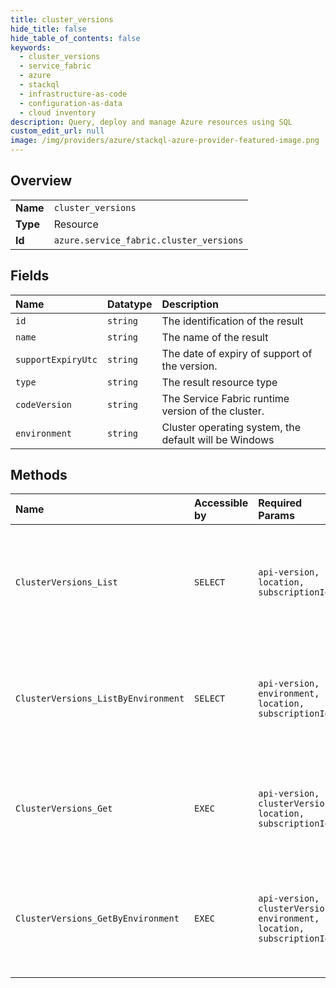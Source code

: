 ```yaml
---
title: cluster_versions
hide_title: false
hide_table_of_contents: false
keywords:
  - cluster_versions
  - service_fabric
  - azure    
  - stackql
  - infrastructure-as-code
  - configuration-as-data
  - cloud inventory
description: Query, deploy and manage Azure resources using SQL
custom_edit_url: null
image: /img/providers/azure/stackql-azure-provider-featured-image.png
---
```

  
    

## Overview
<table><tbody>
<tr><td><b>Name</b></td><td><code>cluster_versions</code></td></tr>
<tr><td><b>Type</b></td><td>Resource</td></tr>
<tr><td><b>Id</b></td><td><code>azure.service_fabric.cluster_versions</code></td></tr>
</tbody></table>

## Fields
| Name | Datatype | Description |
|:-----|:---------|:------------|
| `id` | `string` | The identification of the result |
| `name` | `string` | The name of the result |
| `supportExpiryUtc` | `string` | The date of expiry of support of the version. |
| `type` | `string` | The result resource type |
| `codeVersion` | `string` | The Service Fabric runtime version of the cluster. |
| `environment` | `string` | Cluster operating system, the default will be Windows |
## Methods
| Name | Accessible by | Required Params | Description |
|:-----|:--------------|:----------------|:------------|
| `ClusterVersions_List` | `SELECT` | `api-version, location, subscriptionId` | Gets all available code versions for Service Fabric cluster resources by location. |
| `ClusterVersions_ListByEnvironment` | `SELECT` | `api-version, environment, location, subscriptionId` | Gets all available code versions for Service Fabric cluster resources by environment. |
| `ClusterVersions_Get` | `EXEC` | `api-version, clusterVersion, location, subscriptionId` | Gets information about an available Service Fabric cluster code version. |
| `ClusterVersions_GetByEnvironment` | `EXEC` | `api-version, clusterVersion, environment, location, subscriptionId` | Gets information about an available Service Fabric cluster code version by environment. |
